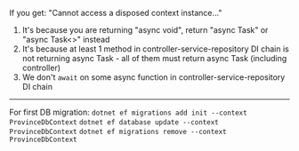If you get: "Cannot access a disposed context instance..."
1. It's because you are returning "async void", return "async Task" or "async Task<>" instead
2. It's because at least 1 method in controller-service-repository DI chain is not returning async Task - all of them must return async Task (including controller)
3. We don't `await` on some async function in controller-service-repository DI chain

---

For first DB migration:
`dotnet ef migrations add init --context ProvinceDbContext`
`dotnet ef database update --context ProvinceDbContext`
`dotnet ef migrations remove --context ProvinceDbContext`